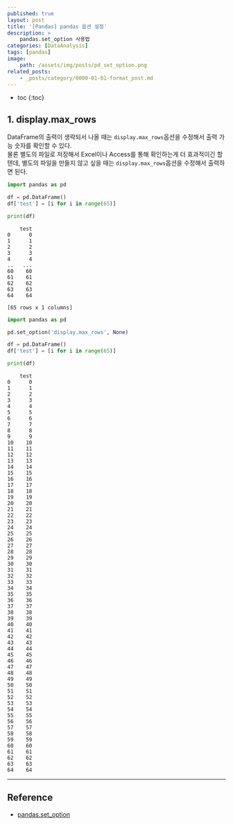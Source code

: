 ```yaml
---
published: true
layout: post
title: '[Pandas] pandas 옵션 설정'
description: >
    pandas.set_option 사용법
categories: [DataAnalysis]
tags: [pandas]
image:
    path: /assets/img/posts/pd_set_option.png
related_posts:
    - _posts/category/0000-01-01-format_post.md
---
```

* toc
{:toc}

## 1. display.max_rows

DataFrame의 출력이 생략되서 나올 때는 `display.max_rows`옵션을 수정해서 출력 가능 숫자를 확인할 수 있다.  
물론 별도의 파일로 저장해서 Excel이나 Access를 통해 확인하는게 더 효과적이긴 할텐데, 별도의 파일을 만들지 않고 싶을 때는 `display.max_rows`옵션을 수정해서 출력하면 된다.

```python
import pandas as pd

df = pd.DataFrame()
df['test'] = [i for i in range(65)]

print(df)
```
```
    test
0      0
1      1
2      2
3      3
4      4
..   ...
60    60
61    61
62    62
63    63
64    64

[65 rows x 1 columns]
```

```python
import pandas as pd

pd.set_option('display.max_rows', None)

df = pd.DataFrame()
df['test'] = [i for i in range(65)]

print(df)
```
```
    test
0      0
1      1
2      2
3      3
4      4
5      5
6      6
7      7
8      8
9      9
10    10
11    11
12    12
13    13
14    14
15    15
16    16
17    17
18    18
19    19
20    20
21    21
22    22
23    23
24    24
25    25
26    26
27    27
28    28
29    29
30    30
31    31
32    32
33    33
34    34
35    35
36    36
37    37
38    38
39    39
40    40
41    41
42    42
43    43
44    44
45    45
46    46
47    47
48    48
49    49
50    50
51    51
52    52
53    53
54    54
55    55
56    56
57    57
58    58
59    59
60    60
61    61
62    62
63    63
64    64
```

---
## Reference
- [pandas.set_option](https://pandas.pydata.org/docs/reference/api/pandas.set_option.html)